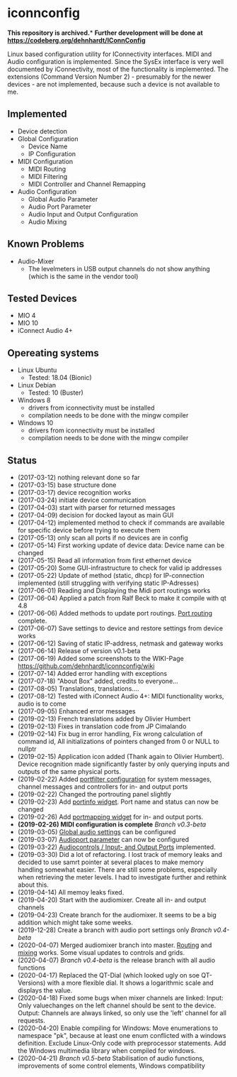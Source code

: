 # iconnconfig
**This repository is archived.***
**Further development will be done at https://codeberg.org/dehnhardt/IConnConfig**

Linux based configuration utility for IConnectivity interfaces. MIDI and Audio configuration is implemented.
Since the SysEx interface is very well documented by iConnectivity, most of the functionality is implemented.
The extensions (Command Version Number 2) - presumably for the newer devices - are not implemented, because such a device is not available to me.

## Implemented
* Device detection
* Global Configuration
  * Device Name
  * IP Configuration
* MIDI Configuration
  * MIDI Routing
  * MIDI Filtering
  * MIDI Controller and Channel Remapping
* Audio Configuration
  * Global Audio Parameter
  * Audio Port Parameter
  * Audio Input and Output Configuration
  * Audio Mixing

## Known Problems
* Audio-Mixer
  * The levelmeters in USB output channels do not show anything (which is the same in the vendor tool)

## Tested Devices
* MIO 4
* MIO 10
* iConnect Audio 4+

## Opereating systems
* Linux Ubuntu
  * Tested: 18.04 (Bionic)
* Linux Debian
  * Tested: 10 (Buster)
* Windows 8
  * drivers from iconnectivity must be installed
  * compilation needs to be done with the mingw compiler 
* Windows 10
  * drivers from iconnectivity must be installed
  * compilation needs to be done with the mingw compiler 

## Status
* (2017-03-12) nothing relevant done so far
* (2017-03-15) base structure done
* (2017-03-17) device recognition works
* (2017-03-24) initiate device communication
* (2017-04-03) start with parser for returned messages
* (2017-04-09) decision for docked layout as main GUI
* (2017-04-12) implemented method to check if commands are available for specific device before trying to execute them
* (2017-05-13) only scan all ports if no devices are in config
* (2017-05-14) First working update of device data: Device name can be changed
* (2017-05-15) Read all information from first ethernet device
* (2017-05-20) Some GUI-infrastructure to check for valid ip addresses
* (2017-05-22) Update of method (static, dhcp) for IP-connection implemented (still struggling with verifying static IP-Adresses)
* (2017-06-01) Reading and Displaying the Midi port routings works
* (2017-06-04) Applied a patch from Ralf Beck to make it compile with qt 4.8
* (2017-06-06) Added methods to update port routings. [Port routing](https://github.com/dehnhardt/wikis/blob/master/mioconfig/pictures/PortRoutingSettings.png) complete.
* (2017-06-07) Save settings to device and restore settings from device works
* (2017-06-12) Saving of static IP-address, netmask and gateway works
* (2017-06-14) Release of version v0.1-beta
* (2017-06-19) Added some screenshots to the WIKI-Page https://github.com/dehnhardt/iconnconfig/wiki
* (2017-07-14) Added error handling with exceptions
* (2017-07-18) "About Box" added, credits to everyone...
* (2017-08-05) Translations, translations....
* (2017-08-12) Tested with iConnect Audio 4+: MIDI functionality works, audio is to come
* (2017-09-05) Enhanced error messages
* (2019-02-13) French translations added by Olivier Humbert
* (2019-02-13) Fixes in translation code from JP Cimalando
* (2019-02-14) Fix bug in error handling, Fix wrong calculation of command id, All initializations of pointers changed from 0 or NULL to nullptr
* (2019-02-15) Application icon added (Thank again to Olivier Humbert). Device recognition made significantly faster by only querying inputs and outputs of the same physical ports.
* (2019-02-22) Added [portfilter configuration](https://github.com/dehnhardt/wikis/blob/master/mioconfig/pictures/PortFilterSettings.png) for system messages, channel messages and controllers for in- and output ports
* (2019-02-22) Changed the portrouting panel slightly
* (2019-02-23) Add [portinfo widget](https://github.com/dehnhardt/wikis/blob/master/mioconfig/pictures/PortSettings.png). Port name and status can now be changed
* (2019-02-26) Add [portmapping widget](https://github.com/dehnhardt/wikis/blob/master/mioconfig/pictures/PortRemapSettings.png) for in- and output ports.
* __(2019-02-26) MIDI configuration is complete__ _Branch v0.3-beta_
* (2019-03-05) [Global audio settings](https://github.com/dehnhardt/wikis/blob/master/mioconfig/pictures/GlobalAudioParm.png) can be configured
* (2019-03-07) [Audioport parameter](https://github.com/dehnhardt/wikis/blob/master/mioconfig/pictures/AudioPortParm.png) can now be configured
* (2019-03-22) [Audiocontrols / Input- and Output Ports](https://github.com/dehnhardt/wikis/blob/master/mioconfig/pictures/AudioMixing.png) implemented.
* (2019-03-30) Did a lot of refactoring. I lost track of memory leaks and decided to use samrt pointer at several places to make memory handling somewhat easier. There are still some problems, especially when retrieving the meter levels. I had to investigate further and rethink about this.
* (2019-04-14) All memoy leaks fixed.
* (2019-04-20) Start with the audiomixer. Create all in- and output channels
* (2019-04-23) Create branch for the audiomixer. It seems to be a big addition which might take some weeks.
* (2019-12-28) Create a branch with audio port settings only _Branch v0.4-beta_
* (2020-04-07) Merged audiomixer branch into master. [Routing](https://github.com/dehnhardt/iconnconfig/wiki#audio-routing) and [mixing](https://github.com/dehnhardt/iconnconfig/wiki#audio-mixer) works. Some visual updates to controls and grids.
* (2020-04-07) _Branch v0.4-beta_ is the release branch with all audio functions
* (2020-04-17) Replaced the QT-Dial (which looked ugly on soe QT-Versions) with a more flexible dial. It shows a logarithmic scale and displays the value.
* (2020-04-18) Fixed some bugs when mixer channels are linked: Input: Only valuechanges on the left channel should be sent to the device. Output: Channels are always linked, so only use the 'left' channel for all requests.
* (2020-04-20) Enable compiling for Windows: Move enumerations to namespace "pk", because at least one enum conflicted with a windows definition. Exclude Linux-Only code with preprocessor statements. Add the Windows multimedia library when compiled for windows.
* (2020-04-21) _Branch v0.5-beta_ Stabilisation of audio functions, improvements of some control elements, Windows compatibility
